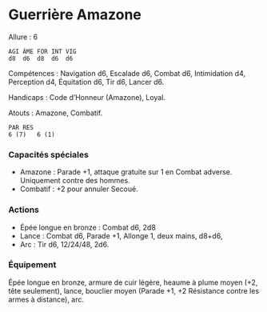 # Guerrière Amazone

Allure : 6

	AGI	ÂME	FOR	INT	VIG
	d8	d6	d8	d6	d6

Compétences : Navigation d6, Escalade d6, Combat d6, Intimidation d4, Perception d4, Équitation d6, Tir d6, Lancer d6.

Handicaps : Code d’Honneur (Amazone), Loyal.

Atouts : Amazone, Combatif.

	PAR	RES
	6 (7)	6 (1)

### Capacités spéciales
- Amazone : Parade +1, attaque gratuite sur 1 en Combat adverse. Uniquement contre des hommes.
- Combatif : +2 pour annuler Secoué.

### Actions
- Épée longue en bronze : Combat d6, 2d8
- Lance : Combat d6, Parade +1, Allonge 1, deux mains, d8+d6,
- Arc : Tir d6, 12/24/48, 2d6.

### Équipement
Épée longue en bronze, armure de cuir légère, heaume à plume moyen (+2, tête seulement), lance, bouclier moyen (Parade +1, +2 Résistance contre les armes à distance), arc.
